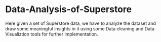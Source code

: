 # Data-Analysis-of-Superstore
Here given a set of Superstore data, we have to analyze the dataset and draw some meaningful insights in it using some Data cleaning and Data Visualiztion tools for further implementation.
